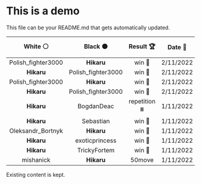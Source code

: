 # This is a demo

This file can be your README.md that gets automatically updated.

<!--START_SECTION:chessStats-->
<!-- Automatically generated with https://github.com/Balastrong/chess-stats-action -->

| White ⚪ | Black ⚫ | Result 🏆 | Date 📅 | Position 🗺️ |
|:---:|:---:|:---:|:---:|:---:|
| Polish_fighter3000 | **Hikaru** | win 🥇 | 2/11/2022 | <a href="http://www.ee.unb.ca/cgi-bin/tervo/fen.pl?select=3Q4/1p3pk1/p1p3p1/P7/1P1P1qP1/2p2P1P/5K2/8 w - -">Link</a> |
| **Hikaru** | Polish_fighter3000 | win 🥇 | 2/11/2022 | <a href="http://www.ee.unb.ca/cgi-bin/tervo/fen.pl?select=5k2/b7/Pp5p/1B2p3/6P1/2p5/2K4P/8 b - g3">Link</a> |
| Polish_fighter3000 | **Hikaru** | win 🥇 | 2/11/2022 | <a href="http://www.ee.unb.ca/cgi-bin/tervo/fen.pl?select=3r4/8/8/5n1p/R7/4pk1P/2K5/8 w - -">Link</a> |
| **Hikaru** | Polish_fighter3000 | win 🥇 | 2/11/2022 | <a href="http://www.ee.unb.ca/cgi-bin/tervo/fen.pl?select=3k4/1Q6/P1n3P1/8/3bKP2/8/2r5/8 b - -">Link</a> |
| **Hikaru** | BogdanDeac | repetition ⏸️ | 1/11/2022 | <a href="http://www.ee.unb.ca/cgi-bin/tervo/fen.pl?select=r1b1kb1r/ppp2ppp/3q4/8/P2Q4/8/1PP2PPP/RNB2RK1 w kq -">Link</a> |
| **Hikaru** | Sebastian | win 🥇 | 1/11/2022 | <a href="http://www.ee.unb.ca/cgi-bin/tervo/fen.pl?select=1k6/1n2bpp1/Pp2p3/1Np1P1p1/8/2P3PP/1P3PB1/6K1 b - -">Link</a> |
| Oleksandr_Bortnyk | **Hikaru** | win 🥇 | 1/11/2022 | <a href="http://www.ee.unb.ca/cgi-bin/tervo/fen.pl?select=8/2p5/1r5R/p2p1k1P/P7/8/2r2PK1/8 w - -">Link</a> |
| **Hikaru** | exoticprincess | win 🥇 | 1/11/2022 | <a href="http://www.ee.unb.ca/cgi-bin/tervo/fen.pl?select=2K5/P7/3k4/8/8/8/8/8 b - -">Link</a> |
| **Hikaru** | TrickyFortem | win 🥇 | 1/11/2022 | <a href="http://www.ee.unb.ca/cgi-bin/tervo/fen.pl?select=4k3/3n1pq1/2Q2b2/2N1pP2/2P3Bp/P2P3P/2K2P2/8 b - -">Link</a> |
| mishanick | **Hikaru** | 50move  | 1/11/2022 | <a href="http://www.ee.unb.ca/cgi-bin/tervo/fen.pl?select=r7/5R2/8/8/8/2b1P3/4kPK1/8 w - -">Link</a> |

<!--END_SECTION:chessStats-->

Existing content is kept.

